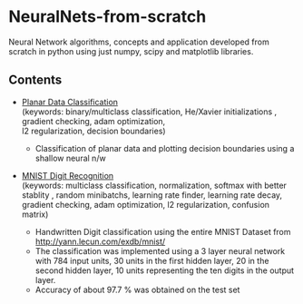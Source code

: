 # NeuralNets-from-scratch  
Neural Network algorithms, concepts and application developed from scratch in python using just numpy, scipy and matplotlib libraries.  

## Contents   

* [Planar Data Classification](https://nbviewer.jupyter.org/github/azfarkhoja305/NeuralNets-from-scratch/blob/master/Planar%20Data%20Classification/Planar%20Data%20Classification%20.ipynb)  
(keywords: binary/multiclass classification, He/Xavier initializations , gradient checking, adam optimization,      
l2 regularization, decision boundaries) 
  * Classification of planar data and plotting decision boundaries using a shallow neural n/w    
     
 
 * [MNIST Digit Recognition](https://nbviewer.jupyter.org/github/azfarkhoja305/NeuralNets-from-scratch/blob/master/MNIST%20Digit%20Recognition/MNIST%20Digit%20Classification.ipynb)  
 (keywords: multiclass classification, normalization, softmax with better stablity , random minibatchs, learning rate finder, learning rate decay, gradient checking, adam optimization, l2 regularization, confusion matrix)   
   * Handwritten Digit classification using the entire MNIST Dataset from http://yann.lecun.com/exdb/mnist/  
   * The classification was implemented using a 3 layer neural network with 784 input units, 30 units in the first hidden layer, 20 in the second hidden layer, 10 units representing the ten digits in the output layer.  
   * Accuracy of about 97.7 % was obtained on the test set
 

